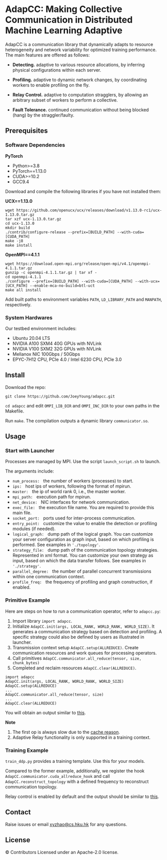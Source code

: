 # AdapCC: Making Collective Communication in Distributed Machine Learning Adaptive

AdapCC is a communication library that dynamically adapts to resource heterogeneity and network variability for optimized training performance. The main features are offered as follows:

- **Detecting.** adaptive to various resource allocations, by inferring physical configurations within each server.

- **Profiling.** adaptive to dynamic network changes, by coordinating workers to enable profiling on the fly.

- **Relay Control.** adaptive to computation stragglers, by allowing an arbitrary subset of workers to perform a collective.

- **Fault Tolerance.** continued communication without being blocked (hang) by the straggler/faulty.

## Prerequisites
### Software Dependencies
**PyTorch**
- Python>=3.8
- PyTorch==1.13.0
- CUDA>=10.2
- GCC9.4
  
Download and compile the following libraries if you have not installed them:

**UCX==1.13.0**
```
wget https://github.com/openucx/ucx/releases/download/v1.13.0-rc1/ucx-1.13.0.tar.gz
tar xzf ucx-1.13.0.tar.gz
cd ucx-1.13.0
mkdir build
./contrib/configure-release --prefix=[BUILD_PATH] --with-cuda=[CUDA_PATH]
make -j8
make install
```
**OpenMPI==4.1.1**
```
wget https://download.open-mpi.org/release/open-mpi/v4.1/openmpi-4.1.1.tar.gz
gunzip -c openmpi-4.1.1.tar.gz | tar xf -
cd openmpi-4.1.1
./configure --prefix=[BUILD_PATH] --with-cuda=[CUDA_PATH] --with-ucx=[UCX_PATH] --enable-mca-no-build=btl-uct
make all install
```
Add built paths to environment variables `PATH`, `LD_LIBRARY_PATH` and `MANPATH`, respectively.

### System Hardwares
Our testbed environment includes:
- Ubuntu 20.04 LTS
- NVIDIA A100 SXM4 40G GPUs with NVLink
- NVIDIA V100 SXM2 32G GPUs with NVLink
- Mellanox NIC 100Gbps / 50Gbps
- EPYC-7H12 CPU, PCIe 4.0 / Intel 6230 CPU, PCIe 3.0

## Install
Download the repo:

`git clone https://github.com/JoeyYoung/adapcc.git`

`cd adapcc` and edit `OMPI_LIB_DIR` and `OMPI_INC_DIR` to your own paths in the Makefile.

Run `make`. The compilation outputs a dynamic library `communicator.so`. 

## Usage
### Start with Launcher
Processes are managed by MPI. Use the script `launch_script.sh` to launch. 

The arguments include:
- `num_process:` &nbsp; the number of workers (processes) to start.
- `ips:` &nbsp; host ips of workers, following the format of mpirun.
- `master:` &nbsp; the ip of world rank 0, i.e., the master worker.
- `mpi_path:` &nbsp; execution path for mpirun.
- `net_device:` &nbsp; NIC interfaces for network communication.
- `exec_file:` &nbsp; the execution file name. You are required to provide this main file.
- `socket_port:` &nbsp; ports used for inter-process communication.
- `entry_point:` &nbsp; customize the value to enable the detection or profiling modules (if needed). 
- `logical_graph:` &nbsp; dump path of the logical graph. You can customize your server configuration as graph input, based on which profiling is performed. See examples in `'./topology'`.
- `strategy_file:` &nbsp; dump path of the communication topology strategies. Represented in xml format. You can customize your own strategy as input, based on which the data transfer follows. See examples in `'./strategy'`.
- `parallel_degree:` &nbsp; the number of parallel concurrent transmissions within one communication context.
- `profile_freq:` &nbsp; the frequency of profiling and graph construction, if enabled. 

### Primitive Example
Here are steps on how to run a communication operator, refer to `adapcc.py`:

1. Import library
   `import adapcc`.
2. Initialize
   `AdapCC.init(args, LOCAL_RANK, WORLD_RANK, WORLD_SIZE)`.
   It generates a communication strategy based on detection and profiling. A specific strategy could also be defined by users as illustrated in launcher.
3. Transmission context setup
   `AdapCC.setup(ALLREDUCE)`.
   Create communication resources and work queues for processing operators. 
4. Call primitives
   `AdapCC.communicator.all_reduce(tensor, size, chunk_bytes)`
5. Completed and reclaim resources
    `AdapCC.clear(ALLREDUCE)`. 

```python3
import adapcc
AdapCC.init(args, LOCAL_RANK, WORLD_RANK, WORLD_SIZE)
AdapCC.setup(ALLREDUCE)
...
AdapCC.communicator.all_reduce(tensor, size)
...
AdapCC.clear(ALLREDUCE)
```

You will obtain an output similar to [this](https://github.com/JoeyYoung/adapcc/blob/main/log/primitive).

**Note** 
1. The first op is always slow due to the [cache reason](https://forums.developer.nvidia.com/t/first-kernel-run-is-slower-than-succeeding/199915).
2. Adaptive Relay functionality is only supported in a training context.

### Training Example
`train_ddp.py` provides a training template. Use this for your models.

Compared to the former example, additionally, we register the hook `AdapCC.communicator.cuda_allreduce_hook` and call `AdapCC.reconstruct_topology` with a defined frequency to reconstruct communication topology.

Relay control is enabled by default and the output should be similar to [this](https://github.com/JoeyYoung/adapcc/blob/main/log/training).

## Contact
Raise issues or email xyzhao@cs.hku.hk for any questions.

## License
© Contributors Licensed under an Apache-2.0 license.
